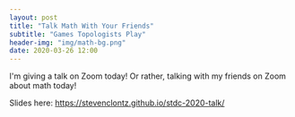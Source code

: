 ```yaml
---
layout: post
title: "Talk Math With Your Friends"
subtitle: "Games Topologists Play"
header-img: "img/math-bg.png"
date: 2020-03-26 12:00
---
```


I'm giving a talk on Zoom today! Or rather, talking
with my friends on Zoom about math today!

Slides here: <https://stevenclontz.github.io/stdc-2020-talk/>
